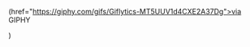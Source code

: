 
<!--Lofiboy-->
(href="https://giphy.com/gifs/Giflytics-MT5UUV1d4CXE2A37Dg">via GIPHY</a></p>)

<div align="center">
  

